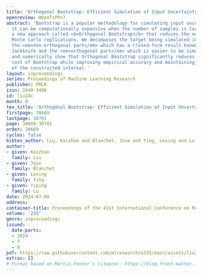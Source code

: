 ```yaml
---
title: 'Orthogonal Bootstrap: Efficient Simulation of Input Uncertainty'
openreview: HOoVTsPPn7
abstract: 'Bootstrap is a popular methodology for simulating input uncertainty. However,
  it can be computationally expensive when the number of samples is large. We propose
  a new approach called <b>Orthogonal Bootstrap</b> that reduces the number of required
  Monte Carlo replications. We decomposes the target being simulated into two parts:
  the <em>non-orthogonal part</em> which has a closed-form result known as Infinitesimal
  Jackknife and the <em>orthogonal part</em> which is easier to be simulated. We theoretically
  and numerically show that Orthogonal Bootstrap significantly reduces the computational
  cost of Bootstrap while improving empirical accuracy and maintaining the same width
  of the constructed interval.'
layout: inproceedings
series: Proceedings of Machine Learning Research
publisher: PMLR
issn: 2640-3498
id: liu24c
month: 0
tex_title: 'Orthogonal Bootstrap: Efficient Simulation of Input Uncertainty'
firstpage: 30669
lastpage: 30701
page: 30669-30701
order: 30669
cycles: false
bibtex_author: Liu, Kaizhao and Blanchet, Jose and Ying, Lexing and Lu, Yiping
author:
- given: Kaizhao
  family: Liu
- given: Jose
  family: Blanchet
- given: Lexing
  family: Ying
- given: Yiping
  family: Lu
date: 2024-07-08
address:
container-title: Proceedings of the 41st International Conference on Machine Learning
volume: '235'
genre: inproceedings
issued:
  date-parts:
  - 2024
  - 7
  - 8
pdf: https://raw.githubusercontent.com/mlresearch/v235/main/assets/liu24c/liu24c.pdf
extras: []
# Format based on Martin Fenner's citeproc: https://blog.front-matter.io/posts/citeproc-yaml-for-bibliographies/
---
```

